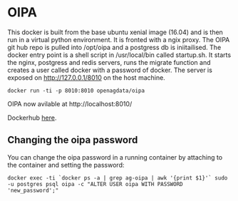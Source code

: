 # OIPA

This docker is built from the base ubuntu xenial image (16.04) and is then run in a virtual python environment.  It is fronted with a ngix proxy.  The OIPA git hub repo is pulled into /opt/oipa and a postgress db is iniitailised.  The docker entry point is a shell script in /usr/local/bin called startup.sh.  It starts the nginx, postgress and redis servers, runs the migrate function and creates a user called docker with a password of docker.  The server is exposed on http://127.0.0.1/8010 on the host machine.

    docker run -ti -p 8010:8010 openagdata/oipa

OIPA now avilable at http://localhost:8010/

Dockerhub [here](https://hub.docker.com/r/tobybatch/ag-oipa/).

## Changing the oipa password

You can change the oipa password in a running container by attaching to the container and setting the password:

    docker exec -ti `docker ps -a | grep ag-oipa | awk '{print $1}'` sudo -u postgres psql oipa -c "ALTER USER oipa WITH PASSWORD 'new_password';"
